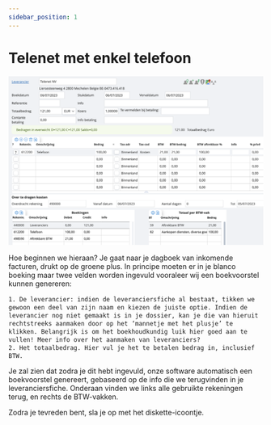 ```yaml
---
sidebar_position: 1
---
```


# Telenet met enkel telefoon

![alt text](image.png)

Hoe beginnen we hieraan? Je gaat naar je dagboek van inkomende facturen, drukt op de groene plus. In principe moeten er in je blanco boeking maar twee velden worden ingevuld vooraleer wij een boekvoorstel kunnen genereren:

    1. De leverancier: indien de leveranciersfiche al bestaat, tikken we gewoon een deel van zijn naam en kiezen de juiste optie. Indien de leverancier nog niet gemaakt is in je dossier, kan je die van hieruit rechtstreeks aanmaken door op het ‘mannetje met het plusje’ te klikken. Belangrijk is om het boekhoudkundig luik hier goed aan te vullen! Meer info over het aanmaken van leveranciers? 
    2. Het totaalbedrag. Hier vul je het te betalen bedrag in, inclusief BTW. 

Je zal zien dat zodra je dit hebt ingevuld, onze software automatisch een boekvoorstel genereert, gebaseerd op de info die we terugvinden in je leveranciersfiche. Onderaan vinden we links alle gebruikte rekeningen terug, en rechts de BTW-vakken. 

Zodra je tevreden bent, sla je op met het diskette-icoontje. 